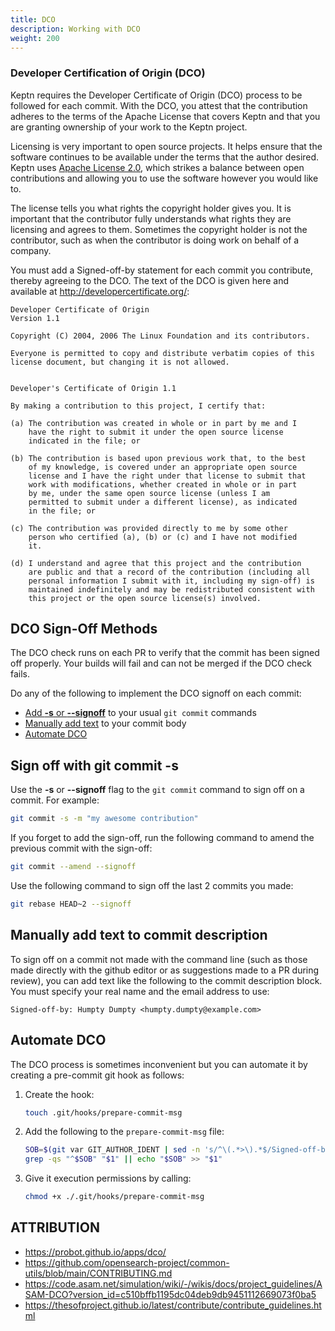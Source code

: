 ```yaml
---
title: DCO
description: Working with DCO
weight: 200
---
```


### Developer Certification of Origin (DCO)

Keptn requires the Developer Certificate of Origin (DCO) process
to be followed for each commit.
With the DCO, you attest that the contribution adheres
to the terms of the Apache License that covers Keptn
and that you are granting ownership of your work to the Keptn project.

Licensing is very important to open source projects.
It helps ensure that the software continues to be available under the
terms that the author desired.
Keptn uses [Apache License 2.0](https://github.com/keptn/lifecycle-toolkit/blob/main/LICENSE),
which strikes a balance between open contributions
and allowing you to use the software however you would like to.

The license tells you what rights the copyright holder gives you.
It is important that the contributor fully understands
what rights they are licensing and agrees to them.
Sometimes the copyright holder is not the contributor,
such as when the contributor is doing work on behalf of a company.

You must add a Signed-off-by statement for each commit you contribute,
thereby agreeing to the DCO.
The text of the DCO is given here
and available at <http://developercertificate.org/>:

```text
Developer Certificate of Origin
Version 1.1

Copyright (C) 2004, 2006 The Linux Foundation and its contributors.

Everyone is permitted to copy and distribute verbatim copies of this
license document, but changing it is not allowed.


Developer's Certificate of Origin 1.1

By making a contribution to this project, I certify that:

(a) The contribution was created in whole or in part by me and I
    have the right to submit it under the open source license
    indicated in the file; or

(b) The contribution is based upon previous work that, to the best
    of my knowledge, is covered under an appropriate open source
    license and I have the right under that license to submit that
    work with modifications, whether created in whole or in part
    by me, under the same open source license (unless I am
    permitted to submit under a different license), as indicated
    in the file; or

(c) The contribution was provided directly to me by some other
    person who certified (a), (b) or (c) and I have not modified
    it.

(d) I understand and agree that this project and the contribution
    are public and that a record of the contribution (including all
    personal information I submit with it, including my sign-off) is
    maintained indefinitely and may be redistributed consistent with
    this project or the open source license(s) involved.
```

## DCO Sign-Off Methods

The DCO check runs on each PR to verify
that the commit has been signed off properly.
Your builds will fail and can not be merged if the DCO check fails.

Do any of the following
to implement the DCO signoff on each commit:

* [Add **-s** or **--signoff**](#sign-off-with-git-commit--s)
  to your usual `git commit` commands
* [Manually add text](#manually-add-text-to-commit-description)
  to your commit body
* [Automate DCO](#automate-dco)

## Sign off with git commit -s

Use the **-s** or **--signoff** flag to the `git commit` command
to sign off on a commit.
For example:

```bash
git commit -s -m "my awesome contribution"
```

If you forget to add the sign-off,
run the following command to amend the previous commit
with the sign-off:

```bash
git commit --amend --signoff
```

Use the following command
to sign off the last 2 commits you made:

```bash
git rebase HEAD~2 --signoff
```

## Manually add text to commit description

To sign off on a commit not made with the command line
(such as those made directly with the github editor
or as suggestions made to a PR during review),
you can add text like the following to the commit description block.
You must specify your real name and the email address to use:

  ```text
  Signed-off-by: Humpty Dumpty <humpty.dumpty@example.com>
  ```

## Automate DCO

The DCO  process is sometimes inconvenient but you can automate it
by creating a pre-commit git hook as follows:

1. Create the hook:

    ``` bash
    touch .git/hooks/prepare-commit-msg
    ```

2. Add the following to the `prepare-commit-msg` file:

    ```bash
    SOB=$(git var GIT_AUTHOR_IDENT | sed -n 's/^\(.*>\).*$/Signed-off-by: \1/p')
    grep -qs "^$SOB" "$1" || echo "$SOB" >> "$1"
    ```

3. Give it execution permissions by calling:

    ```bash
    chmod +x ./.git/hooks/prepare-commit-msg
    ```

## ATTRIBUTION

* <https://probot.github.io/apps/dco/>
* <https://github.com/opensearch-project/common-utils/blob/main/CONTRIBUTING.md>
* <https://code.asam.net/simulation/wiki/-/wikis/docs/project_guidelines/ASAM-DCO?version_id=c510bffb1195dc04deb9db9451112669073f0ba5>
* <https://thesofproject.github.io/latest/contribute/contribute_guidelines.html>

